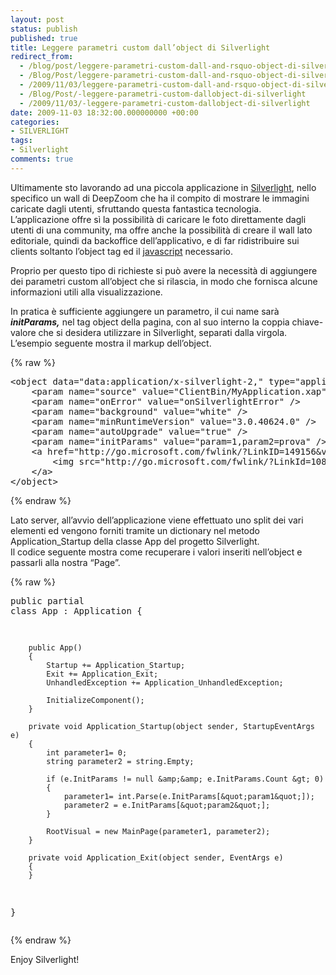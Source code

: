 ```yaml
---
layout: post
status: publish
published: true
title: Leggere parametri custom dall’object di Silverlight
redirect_from: 
  - /blog/post/leggere-parametri-custom-dall-and-rsquo-object-di-silverlight/
  - /Blog/Post/leggere-parametri-custom-dall-and-rsquo-object-di-silverlight/
  - /2009/11/03/leggere-parametri-custom-dall-and-rsquo-object-di-silverlight/
  - /Blog/Post/-leggere-parametri-custom-dallobject-di-silverlight
  - /2009/11/03/-leggere-parametri-custom-dallobject-di-silverlight
date: 2009-11-03 18:32:00.000000000 +00:00
categories:
- SILVERLIGHT
tags:
- Silverlight
comments: true
---
```

<p>Ultimamente sto lavorando ad una piccola applicazione in <a href="http://silverlight.net/" rel="nofollow" target="_blank">Silverlight</a>, nello specifico un wall di DeepZoom che ha il compito di mostrare le immagini caricate dagli utenti, sfruttando questa fantastica tecnologia.     <br />L’applicazione offre sì la possibilità di caricare le foto direttamente dagli utenti di una community, ma offre anche la possibilità di creare il wall lato editoriale, quindi da backoffice dell’applicativo, e di far ridistribuire sui clients soltanto l’object tag ed il <a href="http://en.wikipedia.org/wiki/Javascript_" rel="nofollow" target="_blank">javascript</a> necessario.</p>  <p>Proprio per questo tipo di richieste si può avere la necessità di aggiungere dei parametri custom all’object che si rilascia, in modo che fornisca alcune informazioni utili alla visualizzazione.</p>  <p>In pratica è sufficiente aggiungere un parametro, il cui name sarà <em><strong>initParams,</strong></em> nel tag object della pagina, con al suo interno la coppia chiave-valore che si desidera utilizzare in Silverlight, separati dalla virgola.     <br />L’esempio seguente mostra il markup dell’object.</p>  {% raw %}<pre class="brush: xml; ruler: true;">&lt;object data=&quot;data:application/x-silverlight-2,&quot; type=&quot;application/x-silverlight-2&quot; width=&quot;100%&quot; height=&quot;100%&quot;&gt;
    &lt;param name=&quot;source&quot; value=&quot;ClientBin/MyApplication.xap&quot; /&gt;
    &lt;param name=&quot;onError&quot; value=&quot;onSilverlightError&quot; /&gt;
    &lt;param name=&quot;background&quot; value=&quot;white&quot; /&gt;
    &lt;param name=&quot;minRuntimeVersion&quot; value=&quot;3.0.40624.0&quot; /&gt;
    &lt;param name=&quot;autoUpgrade&quot; value=&quot;true&quot; /&gt;
    &lt;param name=&quot;initParams&quot; value=&quot;param=1,param2=prova&quot; /&gt;
    &lt;a href=&quot;http://go.microsoft.com/fwlink/?LinkID=149156&amp;v=3.0.40624.0&quot; style=&quot;text-decoration: none&quot;&gt;
        &lt;img src=&quot;http://go.microsoft.com/fwlink/?LinkId=108181&quot; alt=&quot;Get Microsoft Silverlight&quot; style=&quot;border-style: none&quot; /&gt;
    &lt;/a&gt;
&lt;/object&gt;</pre>{% endraw %}

<p>Lato server, all’avvio dell’applicazione viene effettuato uno split dei vari elementi ed vengono forniti tramite un dictionary nel metodo Application_Startup della classe App del progetto Silverlight. 
  <br />Il codice seguente mostra come recuperare i valori inseriti nell’object e passarli alla nostra “Page”.</p>

{% raw %}<pre class="brush: csharp; ruler: true;">public partial class App : Application
    {
    
        public App()
        {
            Startup += Application_Startup;
            Exit += Application_Exit;
            UnhandledException += Application_UnhandledException;

            InitializeComponent();
        }

        private void Application_Startup(object sender, StartupEventArgs e)
        {
            int parameter1= 0;
            string parameter2 = string.Empty;
            
            if (e.InitParams != null &amp;&amp; e.InitParams.Count &gt; 0)
            {
                parameter1= int.Parse(e.InitParams[&quot;param1&quot;]);
                parameter2 = e.InitParams[&quot;param2&quot;];
            }

            RootVisual = new MainPage(parameter1, parameter2);
        }

        private void Application_Exit(object sender, EventArgs e)
        {
        }
}</pre>{% endraw %}

<p>Enjoy Silverlight!</p>

